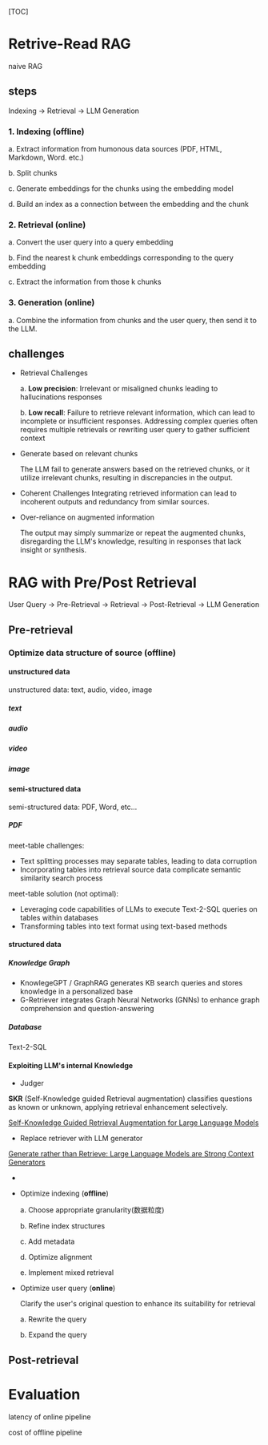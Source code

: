 

[TOC]



# Retrive-Read RAG

naive RAG

## steps

Indexing -> Retrieval -> LLM Generation



### 1. Indexing (**offline**)



a.  Extract information from humonous data sources (PDF, HTML, Markdown, Word. etc.)

b.  Split chunks

c.  Generate embeddings for the chunks using the embedding model

d.  Build an index as a connection between the embedding and the chunk



### 2. Retrieval (**online**)



a.  Convert the user query into a query embedding

b.  Find the nearest k chunk embeddings corresponding to the query embedding

c.  Extract the information from those k chunks

### 3. Generation (**online**)

a.  Combine the information from chunks and the user query, then send it to the LLM.

## challenges

- Retrieval Challenges

  a.  **Low precision**: Irrelevant or misaligned chunks leading to hallucinations responses

  b.  **Low recall**: Failure to retrieve relevant information, which can lead to incomplete or insufficient responses. Addressing complex queries often requires multiple retrievals or rewriting user query to gather sufficient context

- Generate based on relevant chunks

  The LLM fail to generate answers based on the retrieved chunks, or it utilize irrelevant chunks, resulting in discrepancies in the output.
  
- Coherent Challenges
  Integrating retrieved information can lead to incoherent outputs and redundancy from similar sources.

- Over-reliance on augmented information

  The output may simply summarize or repeat the augmented chunks, disregarding the LLM's knowledge, resulting in responses that lack insight or synthesis.

  
  

# RAG with Pre/Post Retrieval 

  

User Query -> Pre-Retrieval -> Retrieval -> Post-Retrieval -> LLM Generation

## Pre-retrieval



### Optimize data structure of source (offline)



#### unstructured data

unstructured data: text, audio, video, image

##### text



##### audio



##### video



##### image



#### semi-structured data

semi-structured data: PDF, Word, etc...

##### PDF

meet-table challenges:

- Text splitting processes may separate tables, leading to data corruption
- Incorporating tables into retrieval source data complicate semantic similarity search process

meet-table solution (not optimal):

- Leveraging code capabilities of LLMs to execute Text-2-SQL queries on tables within databases
- Transforming tables into text format using text-based methods

#### structured data

##### Knowledge Graph

- KnowlegeGPT / GraphRAG generates KB search queries and stores knowledge in a personalized base
- G-Retriever integrates Graph Neural Networks (GNNs) to enhance graph comprehension and question-answering 

##### Database

Text-2-SQL



#### Exploiting LLM's internal Knowledge

 

- Judger

**SKR** (Self-Knowledge guided Retrieval augmentation) classifies questions as known or unknown, applying retrieval enhancement selectively.

[Self-Knowledge Guided Retrieval Augmentation for Large Language Models](https://arxiv.org/abs/2310.05002)

- Replace retriever with LLM generator

[Generate rather than Retrieve: Large Language Models are Strong Context Generators](https://arxiv.org/abs/2209.10063)

- 





- Optimize indexing (**offline**)

  a.  Choose appropriate granularity(数据粒度)

  b.  Refine index structures

  c.  Add metadata

  d.  Optimize alignment

  e.  Implement mixed retrieval

- Optimize user query (**online**)

  Clarify the user's original question to enhance its suitability for retrieval

  a.  Rewrite the query

  b.  Expand the query



## Post-retrieval









# Evaluation



latency of online pipeline



cost of offline pipeline





